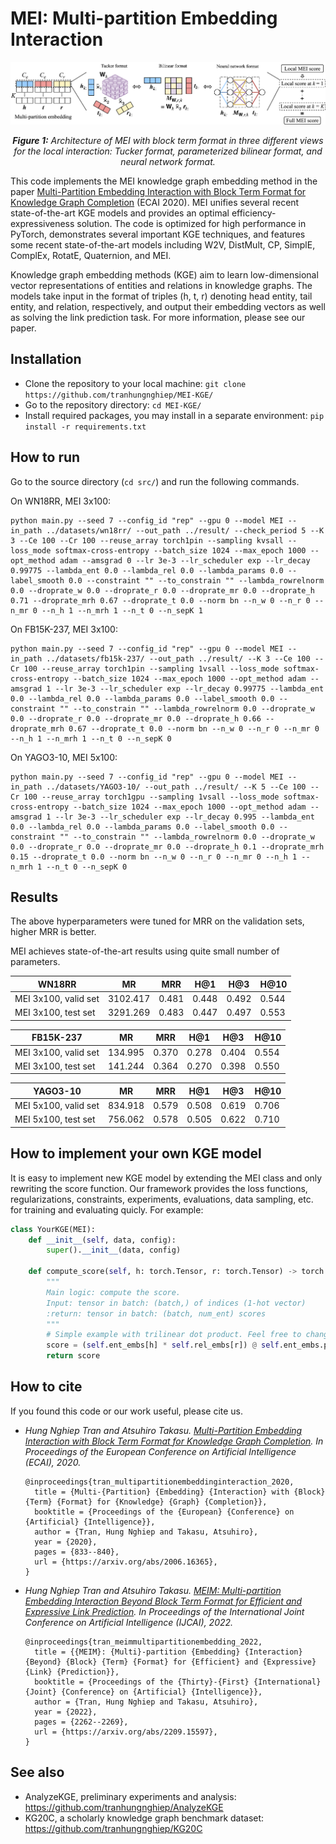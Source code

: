 # MEI: Multi-partition Embedding Interaction

![MEI architecture](./MEI_architecture.png)
<p align="center">
  <i><b>Figure 1:</b> Architecture of MEI with block term format in three different views for the local interaction: Tucker format, parameterized bilinear format, and neural network format.</i>
</p>

This code implements the MEI knowledge graph embedding method in the paper [Multi-Partition Embedding Interaction with Block Term Format for Knowledge Graph Completion](https://arxiv.org/abs/2006.16365) (ECAI 2020). MEI unifies several recent state-of-the-art KGE models and provides an optimal efficiency-expressiveness solution. The code is optimized for high performance in PyTorch, demonstrates several important KGE techniques, and features some recent state-of-the-art models including W2V, DistMult, CP, SimplE, ComplEx, RotatE, Quaternion, and MEI.

Knowledge graph embedding methods (KGE) aim to learn low-dimensional vector representations of entities and relations in knowledge graphs. The models take input in the format of triples (h, t, r) denoting head entity, tail entity, and relation, respectively, and output their embedding vectors as well as solving the link prediction task. For more information, please see our paper.

## Installation
- Clone the repository to your local machine: `git clone https://github.com/tranhungnghiep/MEI-KGE/`
- Go to the repository directory: `cd MEI-KGE/`
- Install required packages, you may install in a separate environment: `pip install -r requirements.txt`

## How to run
Go to the source directory (`cd src/`) and run the following commands.

On WN18RR, MEI 3x100:
```shell script
python main.py --seed 7 --config_id "rep" --gpu 0 --model MEI --in_path ../datasets/wn18rr/ --out_path ../result/ --check_period 5 --K 3 --Ce 100 --Cr 100 --reuse_array torch1pin --sampling kvsall --loss_mode softmax-cross-entropy --batch_size 1024 --max_epoch 1000 --opt_method adam --amsgrad 0 --lr 3e-3 --lr_scheduler exp --lr_decay 0.99775 --lambda_ent 0.0 --lambda_rel 0.0 --lambda_params 0.0 --label_smooth 0.0 --constraint "" --to_constrain "" --lambda_rowrelnorm 0.0 --droprate_w 0.0 --droprate_r 0.0 --droprate_mr 0.0 --droprate_h 0.71 --droprate_mrh 0.67 --droprate_t 0.0 --norm bn --n_w 0 --n_r 0 --n_mr 0 --n_h 1 --n_mrh 1 --n_t 0 --n_sepK 1
```
On FB15K-237, MEI 3x100:
```shell script
python main.py --seed 7 --config_id "rep" --gpu 0 --model MEI --in_path ../datasets/fb15k-237/ --out_path ../result/ --K 3 --Ce 100 --Cr 100 --reuse_array torch1pin --sampling 1vsall --loss_mode softmax-cross-entropy --batch_size 1024 --max_epoch 1000 --opt_method adam --amsgrad 1 --lr 3e-3 --lr_scheduler exp --lr_decay 0.99775 --lambda_ent 0.0 --lambda_rel 0.0 --lambda_params 0.0 --label_smooth 0.0 --constraint "" --to_constrain "" --lambda_rowrelnorm 0.0 --droprate_w 0.0 --droprate_r 0.0 --droprate_mr 0.0 --droprate_h 0.66 --droprate_mrh 0.67 --droprate_t 0.0 --norm bn --n_w 0 --n_r 0 --n_mr 0 --n_h 1 --n_mrh 1 --n_t 0 --n_sepK 0
```
On YAGO3-10, MEI 5x100:
```shell script
python main.py --seed 7 --config_id "rep" --gpu 0 --model MEI --in_path ../datasets/YAGO3-10/ --out_path ../result/ --K 5 --Ce 100 --Cr 100 --reuse_array torch1gpu --sampling 1vsall --loss_mode softmax-cross-entropy --batch_size 1024 --max_epoch 1000 --opt_method adam --amsgrad 1 --lr 3e-3 --lr_scheduler exp --lr_decay 0.995 --lambda_ent 0.0 --lambda_rel 0.0 --lambda_params 0.0 --label_smooth 0.0 --constraint "" --to_constrain "" --lambda_rowrelnorm 0.0 --droprate_w 0.0 --droprate_r 0.0 --droprate_mr 0.0 --droprate_h 0.1 --droprate_mrh 0.15 --droprate_t 0.0 --norm bn --n_w 0 --n_r 0 --n_mr 0 --n_h 1 --n_mrh 1 --n_t 0 --n_sepK 0
```

## Results
The above hyperparameters were tuned for MRR on the validation sets, higher MRR is better.

MEI achieves state-of-the-art results using quite small number of parameters.

| WN18RR              | MR | MRR | H@1 | H@3 | H@10 |
| ------------------- | - | - | - | - | - |
| MEI 3x100, valid set| 3102.417 | 0.481 | 0.448 | 0.492 | 0.544 |
| MEI 3x100, test set | 3291.269 | 0.483 | 0.447 | 0.497 | 0.553 |

| FB15K-237           | MR | MRR | H@1 | H@3 | H@10 |
| ------------------- | - | - | - | - | - |
| MEI 3x100, valid set| 134.995 | 0.370 | 0.278 | 0.404 | 0.554 |
| MEI 3x100, test set | 141.244 | 0.364 | 0.270 | 0.398 | 0.550 |

| YAGO3-10            | MR | MRR | H@1 | H@3 | H@10 |
| ------------------- | - | - | - | - | - |
| MEI 5x100, valid set| 834.918 | 0.579 | 0.508 | 0.619 | 0.706 |
| MEI 5x100, test set | 756.062 | 0.578 | 0.505 | 0.622 | 0.710 |

## How to implement your own KGE model
It is easy to implement new KGE model by extending the MEI class and only rewriting the score function. Our framework provides the loss functions, regularizations, constraints, experiments, evaluations, data sampling, etc. for training and evaluating quicly. For example:

```python
class YourKGE(MEI):
    def __init__(self, data, config):
        super().__init__(data, config)

    def compute_score(self, h: torch.Tensor, r: torch.Tensor) -> torch.Tensor:
        """
        Main logic: compute the score.
        Input: tensor in batch: (batch,) of indices (1-hot vector)
        :return: tensor in batch: (batch, num_ent) scores
        """
        # Simple example with trilinear dot product. Feel free to change to your new score function.
        score = (self.ent_embs[h] * self.rel_embs[r]) @ self.ent_embs.permute(1, 0)
        return score
```

## How to cite
If you found this code or our work useful, please cite us.
- *Hung Nghiep Tran and Atsuhiro Takasu. [Multi-Partition Embedding Interaction with Block Term Format for Knowledge Graph Completion](https://arxiv.org/abs/2006.16365). In Proceedings of the European Conference on Artificial Intelligence (ECAI), 2020.*  
  ```
  @inproceedings{tran_multipartitionembeddinginteraction_2020,
    title = {Multi-{Partition} {Embedding} {Interaction} with {Block} {Term} {Format} for {Knowledge} {Graph} {Completion}},
    booktitle = {Proceedings of the {European} {Conference} on {Artificial} {Intelligence}},
    author = {Tran, Hung Nghiep and Takasu, Atsuhiro},
    year = {2020},
    pages = {833--840},
    url = {https://arxiv.org/abs/2006.16365},
  }
  ```
- *Hung Nghiep Tran and Atsuhiro Takasu. [MEIM: Multi-partition Embedding Interaction Beyond Block Term Format for Efficient and Expressive Link Prediction](https://arxiv.org/abs/2209.15597). In Proceedings of the International Joint Conference on Artificial Intelligence (IJCAI), 2022.*  
  ```
  @inproceedings{tran_meimmultipartitionembedding_2022,
    title = {{MEIM}: {Multi}-partition {Embedding} {Interaction} {Beyond} {Block} {Term} {Format} for {Efficient} and {Expressive} {Link} {Prediction}},
    booktitle = {Proceedings of the {Thirty}-{First} {International} {Joint} {Conference} on {Artificial} {Intelligence}},
    author = {Tran, Hung Nghiep and Takasu, Atsuhiro},
    year = {2022},
    pages = {2262--2269},
    url = {https://arxiv.org/abs/2209.15597},
  }
  ```

## See also
- AnalyzeKGE, preliminary experiments and analysis: https://github.com/tranhungnghiep/AnalyzeKGE
- KG20C, a scholarly knowledge graph benchmark dataset: https://github.com/tranhungnghiep/KG20C
